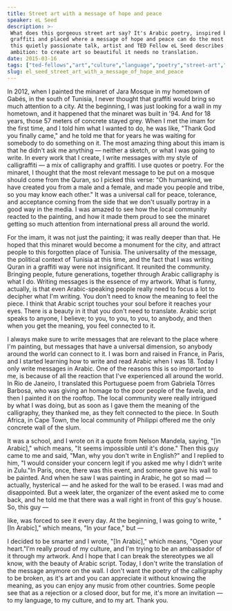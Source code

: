 ```yaml
---
title: Street art with a message of hope and peace
speaker: eL Seed
description: >-
 What does this gorgeous street art say? It's Arabic poetry, inspired by bold
 graffiti and placed where a message of hope and peace can do the most good. In
 this quietly passionate talk, artist and TED Fellow eL Seed describes his
 ambition: to create art so beautiful it needs no translation.
date: 2015-03-16
tags: ["ted-fellows","art","culture","language","poetry","street-art","community"]
slug: el_seed_street_art_with_a_message_of_hope_and_peace
---
```


In 2012, when I painted the minaret of Jara Mosque in my hometown of Gabés, in the south
of Tunisia, I never thought that graffiti would bring so much attention to a city. At the
beginning, I was just looking for a wall in my hometown, and it happened that the minaret
was built in '94. And for 18 years, those 57 meters of concrete stayed grey. When I met
the imam for the first time, and I told him what I wanted to do, he was like, "Thank God
you finally came," and he told me that for years he was waiting for somebody to do
something on it. The most amazing thing about this imam is that he didn't ask me anything
— neither a sketch, or what I was going to write. In every work that I create, I write
messages with my style of calligraffiti — a mix of calligraphy and graffiti. I use quotes
or poetry. For the minaret, I thought that the most relevant message to be put on a mosque
should come from the Quran, so I picked this verse: "Oh humankind, we have created you
from a male and a female, and made you people and tribe, so you may know each other." It
was a universal call for peace, tolerance, and acceptance coming from the side that we
don't usually portray in a good way in the media. I was amazed to see how the local
community reacted to the painting, and how it made them proud to see the minaret getting
so much attention from international press all around the world.

For the imam, it was not just the painting; it was really deeper than that. He hoped that
this minaret would become a monument for the city, and attract people to this forgotten
place of Tunisia. The universality of the message, the political context of Tunisia at
this time, and the fact that I was writing Quran in a graffiti way were not insignificant.
It reunited the community. Bringing people, future generations, together through Arabic
calligraphy is what I do. Writing messages is the essence of my artwork. What is funny,
actually, is that even Arabic-speaking people really need to focus a lot to decipher what
I'm writing. You don't need to know the meaning to feel the piece. I think that Arabic
script touches your soul before it reaches your eyes. There is a beauty in it that you
don't need to translate. Arabic script speaks to anyone, I believe; to you, to you, to
you, to anybody, and then when you get the meaning, you feel connected to
it.

I always make sure to write messages that are relevant to the place where I'm painting,
but messages that have a universal dimension, so anybody around the world can connect to
it. I was born and raised in France, in Paris, and I started learning how to write and read
Arabic when I was 18. Today I only write messages in Arabic. One of the reasons this is so
important to me, is because of all the reaction that I've experienced all around the
world. In Rio de Janeiro, I translated this Portuguese poem from Gabriela Tôrres Barbosa,
who was giving an homage to the poor people of the favela, and then I painted it on the
rooftop. The local community were really intrigued by what I was doing, but as soon as I
gave them the meaning of the calligraphy, they thanked me, as they felt connected to the
piece. In South Africa, in Cape Town, the local community of Philippi offered me the only
concrete wall of the slum.

It was a school, and I wrote on it a quote from Nelson Mandela, saying, "[in Arabic],"
which means, "It seems impossible until it's done." Then this guy came to me and said,
"Man, why you don't write in English?" and I replied to him, "I would consider your
concern legit if you asked me why I didn't write in Zulu."In Paris, once, there was this
event, and someone gave his wall to be painted. And when he saw I was painting in Arabic,
he got so mad — actually, hysterical — and he asked for the wall to be erased. I was mad
and disappointed. But a week later, the organizer of the event asked me to come back, and
he told me that there was a wall right in front of this guy's house. So, this guy —

like, was forced to see it every day. At the beginning, I was going to write, "[In
Arabic]," which means, "In your face," but — 

I decided to be smarter and I wrote, "[In Arabic]," which means, "Open your heart."I'm
really proud of my culture, and I'm trying to be an ambassador of it through my artwork.
And I hope that I can break the stereotypes we all know, with the beauty of Arabic script.
Today, I don't write the translation of the message anymore on the wall. I don't want the
poetry of the calligraphy to be broken, as it's art and you can appreciate it without
knowing the meaning, as you can enjoy any music from other countries. Some people see that
as a rejection or a closed door, but for me, it's more an invitation — to my language, to
my culture, and to my art. Thank you.

<!--
ad_duration=3.33
comment_count=57
event="TED2015"
external_start_time=0
has_talk_citation=0
intro_duration=11.82
is_subtitle_required="False"
is_talk_featured="True"
language="en"
language_swap="False"
native_language="en"
number_of_related_talks=6
number_of_speakers=1
number_of_subtitled_videos=50
number_of_tags=7
number_of_talk_download_languages=51
number_of_talk_more_resources=1
number_of_talk_recommendations=0
number_of_talks_take_actions=0
post_ad_duration=0.83
published_timestamp="2015-07-23 14:58:17"
recording_date="2015-03-16"
speaker_description="Artist"
speaker_is_published=1
speaker_name="eL Seed"
talk_name="Street art with a message of hope and peace"
talks_tags=["ted-fellows","art","culture","language","poetry","street-art","community"]
talks_take_action=[]
url_audio="https://download.ted.com/talks/eLSeed_2015U.mp3?apikey=acme-roadrunner"
url_photo_speaker="https://pe.tedcdn.com/images/ted/76b9f6ca9959be177679726a4ed1c9ff1d11910b_254x191.jpg"
url_photo_talk="https://pe.tedcdn.com/images/ted/83b6197ead1303d82f0ccc05495c3a1d4f58d693_2880x1620.jpg"
url_webpage="https://www.ted.com/talks/el_seed_street_art_with_a_message_of_hope_and_peace"
video_type_name="TED Stage Talk"
-->